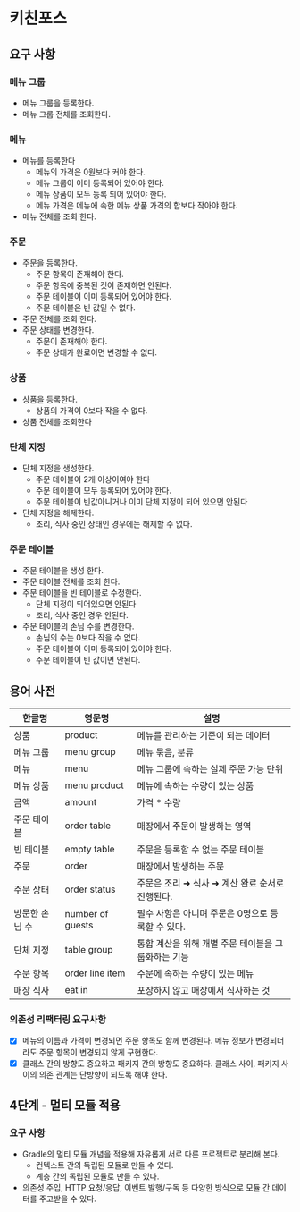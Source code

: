 # 키친포스

## 요구 사항
### 메뉴 그룹
* 메뉴 그룹을 등록한다.
* 메뉴 그룹 전체를 조회한다.

### 메뉴
* 메뉴를 등록한다
  * 메뉴의 가격은 0원보다 커야 한다.
  * 메뉴 그룹이 이미 등록되어 있어야 한다.
  * 메뉴 상품이 모두 등록 되어 있어야 한다.
  * 메뉴 가격은 메뉴에 속한 메뉴 상품 가격의 합보다 작아야 한다. 
* 메뉴 전체를 조회 한다.
### 주문
* 주문을 등록한다.
  * 주문 항목이 존재해야 한다.
  * 주문 항목에 중복된 것이 존재하면 안된다.
  * 주문 테이블이 이미 등록되어 있어야 한다.
  * 주문 테이블은 빈 값일 수 없다.
* 주문 전체를 조회 한다.
* 주문 상태를 변경한다.
  * 주문이 존재해야 한다.
  * 주문 상태가 완료이면 변경할 수 없다.
### 상품
* 상품을 등록한다.
  * 상품의 가격이 0보다 작을 수 없다.
* 상품 전체를 조회한다
### 단체 지정
* 단체 지정을 생성한다.
  * 주문 테이블이 2개 이상이여야 한다
  * 주문 테이블이 모두 등록되어 있어야 한다.
  * 주문 테이블이 빈값아니거나 이미 단체 지정이 되어 있으면 안된다
* 단체 지정을 해제한다.
  * 조리, 식사 중인 상태인 경우에는 해제할 수 없다.

### 주문 테이블
* 주문 테이블을 생성 한다.
* 주문 테이블 전체를 조회 한다.
* 주문 테이블을 빈 테이블로 수정한다.
  * 단체 지정이 되어있으면 안된다
  * 조리, 식사 중인 경우 안된다.
* 주문 테이블의 손님 수를 변경한다.
  * 손님의 수는 0보다 작을 수 없다.
  * 주문 테이블이 이미 등록되어 있어야 한다.
  * 주문 테이블이 빈 값이면 안된다.
## 용어 사전

| 한글명 | 영문명 | 설명 |
| --- | --- | --- |
| 상품 | product | 메뉴를 관리하는 기준이 되는 데이터 |
| 메뉴 그룹 | menu group | 메뉴 묶음, 분류 |
| 메뉴 | menu | 메뉴 그룹에 속하는 실제 주문 가능 단위 |
| 메뉴 상품 | menu product | 메뉴에 속하는 수량이 있는 상품 |
| 금액 | amount | 가격 * 수량 |
| 주문 테이블 | order table | 매장에서 주문이 발생하는 영역 |
| 빈 테이블 | empty table | 주문을 등록할 수 없는 주문 테이블 |
| 주문 | order | 매장에서 발생하는 주문 |
| 주문 상태 | order status | 주문은 조리 ➜ 식사 ➜ 계산 완료 순서로 진행된다. |
| 방문한 손님 수 | number of guests | 필수 사항은 아니며 주문은 0명으로 등록할 수 있다. |
| 단체 지정 | table group | 통합 계산을 위해 개별 주문 테이블을 그룹화하는 기능 |
| 주문 항목 | order line item | 주문에 속하는 수량이 있는 메뉴 |
| 매장 식사 | eat in | 포장하지 않고 매장에서 식사하는 것 |

### 의존성 리팩터링 요구사항
* [x] 메뉴의 이름과 가격이 변경되면 주문 항목도 함께 변경된다. 메뉴 정보가 변경되더라도 주문 항목이 변경되지 않게 구현한다.
* [x] 클래스 간의 방향도 중요하고 패키지 간의 방향도 중요하다. 클래스 사이, 패키지 사이의 의존 관계는 단방향이 되도록 해야 한다.

## 4단계 - 멀티 모듈 적용
### 요구 사항
- Gradle의 멀티 모듈 개념을 적용해 자유롭게 서로 다른 프로젝트로 분리해 본다.
  - 컨텍스트 간의 독립된 모듈로 만들 수 있다.
  - 계층 간의 독립된 모듈로 만들 수 있다.
- 의존성 주입, HTTP 요청/응답, 이벤트 발행/구독 등 다양한 방식으로 모듈 간 데이터를 주고받을 수 있다.
